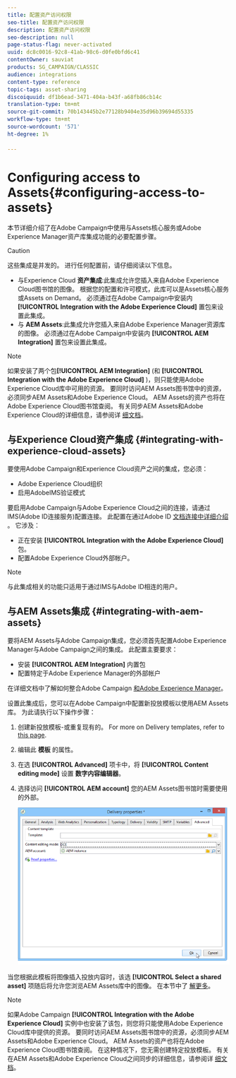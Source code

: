 ```yaml
---
title: 配置资产访问权限
seo-title: 配置资产访问权限
description: 配置资产访问权限
seo-description: null
page-status-flag: never-activated
uuid: dc8c0016-92c8-41ab-98c6-d0fe0bfd6c41
contentOwner: sauviat
products: SG_CAMPAIGN/CLASSIC
audience: integrations
content-type: reference
topic-tags: asset-sharing
discoiquuid: df1b6ead-3471-404a-b43f-a68fb86cb14c
translation-type: tm+mt
source-git-commit: 70b143445b2e77128b9404e35d96b39694d55335
workflow-type: tm+mt
source-wordcount: '571'
ht-degree: 1%

---
```



# Configuring access to Assets{#configuring-access-to-assets}

本节详细介绍了在Adobe Campaign中使用与Assets核心服务或Adobe Experience Manager资产库集成功能的必要配置步骤。

>[!CAUTION]
>
>这些集成是并发的。 进行任何配置前，请仔细阅读以下信息。

* 与Experience Cloud **资产集成**:此集成允许您插入来自Adobe Experience Cloud图书馆的图像。 根据您的配置和许可模式，此库可以是Assets核心服务或Assets on Demand。 必须通过在Adobe Campaign中安装内 **[!UICONTROL Integration with the Adobe Experience Cloud]** 置包来设置此集成。
* 与 **AEM Assets**:此集成允许您插入来自Adobe Experience Manager资源库的图像。 必须通过在Adobe Campaign中安装内 **[!UICONTROL AEM Integration]** 置包来设置此集成。

>[!NOTE]
>
>如果安装了两个包&#x200B;**[!UICONTROL AEM Integration]** (和 **[!UICONTROL Integration with the Adobe Experience Cloud]** )，则只能使用Adobe Experience Cloud库中可用的资源。 要同时访问AEM Assets图书馆中的资源，必须同步AEM Assets和Adobe Experience Cloud。 AEM Assets的资产也将在Adobe Experience Cloud图书馆查阅。 有关同步AEM Assets和Adobe Experience Cloud的详细信息，请参阅详 [细文档](https://docs.adobe.com/docs/en/aod/overview/collaborating/aem-assets-aod-sync.html)。

## 与Experience Cloud资产集成 {#integrating-with-experience-cloud-assets}

要使用Adobe Campaign和Experience Cloud资产之间的集成，您必须：

* Adobe Experience Cloud组织
* 启用AdobeIMS验证模式

要启用Adobe Campaign与Adobe Experience Cloud之间的连接，请通过IMS(Adobe ID连接服务)配置连接。 此配置在通过Adobe ID [文档连接中详细介绍](../../integrations/using/about-adobe-id.md) 。 它涉及：

* 正在安装 **[!UICONTROL Integration with the Adobe Experience Cloud]** 包。
* 配置Adobe Experience Cloud外部帐户。

>[!NOTE]
>
>与此集成相关的功能只适用于通过IMS与Adobe ID相连的用户。

## 与AEM Assets集成 {#integrating-with-aem-assets}

要将AEM Assets与Adobe Campaign集成，您必须首先配置Adobe Experience Manager与Adobe Campaign之间的集成。 此配置主要要求：

* 安装 **[!UICONTROL AEM Integration]** 内置包
* 配置特定于Adobe Experience Manager的外部帐户

在详细文档中了解如何整合Adobe Campaign [和Adobe Experience Manager](../../integrations/using/about-adobe-experience-manager.md)。

设置此集成后，您可以在Adobe Campaign中配置新投放模板以使用AEM Assets库。 为此请执行以下操作步骤：

1. 创建新投放模板-或重复现有的。 For more on Delivery templates, refer to [this page](../../delivery/using/about-templates.md).
1. 编辑此 **模板** 的属性。
1. 在选 **[!UICONTROL Advanced]** 项卡中，将 **[!UICONTROL Content editing mode]** 设置 **数字内容编辑器**。
1. 选择访问 **[!UICONTROL AEM account]** 您的AEM Assets图书馆时需要使用的外部。

   ![](assets/dam_aem_assets1.png)

当您根据此模板将图像插入投放内容时，该选 **[!UICONTROL Select a shared asset]** 项随后将允许您浏览AEM Assets库中的图像。 在本节中了 [解更多](../../integrations/using/inserting-a-shared-asset.md)。

>[!NOTE]
>
>如果Adobe Campaign **[!UICONTROL Integration with the Adobe Experience Cloud]** 实例中也安装了该包，则您将只能使用Adobe Experience Cloud库中提供的资源。 要同时访问AEM Assets图书馆中的资源，必须同步AEM Assets和Adobe Experience Cloud。 AEM Assets的资产也将在Adobe Experience Cloud图书馆查阅。 在这种情况下，您无需创建特定投放模板。 有关在AEM Assets和Adobe Experience Cloud之间同步的详细信息，请参阅详 [细文档](https://docs.adobe.com/docs/en/aod/overview/collaborating/aem-assets-aod-sync.html)。

